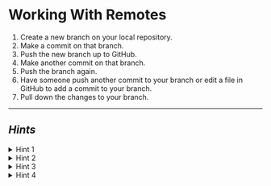 # Working With Remotes

1. Create a new branch on your local repository.
2. Make a commit on that branch.
3. Push the new branch up to GitHub.
4. Make another commit on that branch.
5. Push the branch again.
6. Have someone push another commit to your branch or edit a file in GitHub to
add a commit to your branch.
7. Pull down the changes to your branch.

---------

## ***Hints***

<details>
    <summary>Hint 1</summary>
    <blockquote>
    <details>
        <summary>Command Line</summary>

Revisit [this document](../CommandLine/4-Branches.md) if you are having trouble
creating a branch.
    </details>
    <details>
        <summary>VSCode</summary>

Revisit [this document](../VSCode/4-Branches.md) if you are having trouble
creating a branch.
    </details>
    <details>
        <summary>GitHub Desktop</summary>

Revisit [this document](../GitHubDesktop/4-Branches.md) if you are having trouble
creating a branch.
    </details>
    </blockquote>
</details>

<details>
    <summary>Hint 2</summary>
    <blockquote>
    <details>
        <summary>Command Line</summary>

Revisit [this document](../CommandLine/3-GitBasics.md) if you are having trouble
creating a commit.
    </details>
    <details>
        <summary>VSCode</summary>

Revisit [this document](../VSCode/3-GitBasics.md) if you are having trouble
creating a commit.
    </details>
    <details>
        <summary>GitHub Desktop</summary>

Revisit [this document](../GitHubDesktop/3-GitBasics.md) if you are having trouble
creating a commit.
    </details>
   </blockquote>
</details>

<details>
    <summary>Hint 3</summary>
    <blockquote>
    <details>
        <summary>Command Line</summary>

Remember that you can use `git push` to push your currently checked out branch to
the remote.
    </details>
    <details>
        <summary>VSCode</summary>

Remember that you can use the `Push` button in the `More Actions...` menu to push
your checked out branch to the remote.

![Push Button](../resources/VSCode/push.png)
    </details>
    <details>
        <summary>GitHub Desktop</summary>

Remember that you can use the `Push <remote>` button to push the branch you
currently have checked out to the remote.
    </details>
    </blockquote>
</details>

<details>
    <summary>Hint 4</summary>
    <blockquote>
    <details>
        <summary>Command Line</summary>

Refer to [this document](../CommandLine/6-Remotes.md) if you need a refresher
on how to pull from a remote.
    </details>
    <details>
        <summary>VSCode</summary>

Refer to [this document](../VSCode/6-Remotes.md) if you need a refresher
on how to pull from a remote.
    </details>
    <details>
        <summary>GitHub Desktop</summary>

Refer to [this document](../GitHubDesktop/6-Remotes.md) if you need a refresher
on how to pull from a remote.
    </details>
    </blockquote>
</details>
